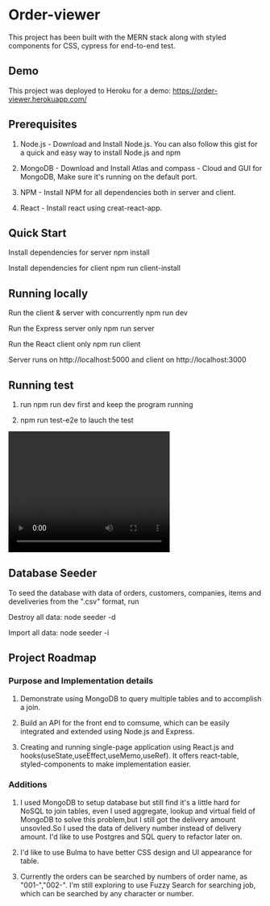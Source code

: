 # Order-viewer

This project has been built with the MERN stack along with styled components for CSS, cypress for end-to-end test.

## Demo

This project was deployed to Heroku for a demo:
https://order-viewer.herokuapp.com/

## Prerequisites

1. Node.js - Download and Install Node.js. You can also follow this gist for a quick and easy way to install Node.js and npm

2. MongoDB - Download and Install Atlas and compass - Cloud and GUI for MongoDB, Make sure it's running on the default port.

3. NPM - Install NPM for all dependencies both in server and client.

4. React - Install react using creat-react-app.

## Quick Start

Install dependencies for server
npm install

Install dependencies for client
npm run client-install

## Running locally

Run the client & server with concurrently
npm run dev

Run the Express server only
npm run server

Run the React client only
npm run client

Server runs on http://localhost:5000 and client on http://localhost:3000

## Running test

1. run npm run dev first and keep the program running

2. npm run test-e2e to lauch the test

<video width="320" height="240" controls>
  <source src="test-record.mov" type="video/mp4">
</video>

## Database Seeder

To seed the database with data of orders, customers, companies, items and develiveries from the ".csv" format, run

Destroy all data: node seeder -d

Import all data: node seeder -i

## Project Roadmap

### Purpose and Implementation details

1. Demonstrate using MongoDB to query multiple tables and to accomplish a join.

2. Build an API for the front end to comsume, which can be easily integrated and extended using Node.js and Express.

3. Creating and running single-page application using React.js and hooks(useState,useEffect,useMemo,useRef). It offers react-table, styled-components to make implementation easier.

### Additions

1. I used MongoDB to setup database but still find it's a little hard for NoSQL to join tables, even I used aggregate, lookup and virtual field of MongoDB to solve this problem,but I still got the delivery amount unsovled.So I used the data of delivery number instead of delivery amount. I'd like to use Postgres and SQL query to refactor later on.

2. I'd like to use Bulma to have better CSS design and UI appearance for table.

3. Currently the orders can be searched by numbers of order name, as "001-","002-". I'm still exploring to use Fuzzy Search for searching job, which can be searched by any character or number.
